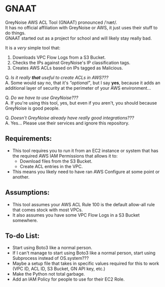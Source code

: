 # GNAAT  
GreyNoise AWS ACL Tool (GNAAT) pronounced /ˈnæt/.  
It has no official affiliation with GreyNoise or AWS, it just uses their stuff to do things.  
GNAAT started out as a project for school and will likely stay really bad.  
  
It is a *very* simple tool that:  
1. Downloads VPC Flow Logs from a S3 Bucket.
2. Checks the IPs against GreyNoise's IP classification tags.
3. Creates AWS ACLs based on IPs tagged as Malicious.
  
Q. *Is it really **that** useful to create ACLs in AWS???*  
A. Some would say no, that it's *"optional"*, but I say **yes**, because it adds an additional layer of security at the perimeter of your AWS environment...  
  
Q. *Do we have to use GreyNoise???*  
A. If you're using this tool, yes, but even if you aren't, you should because GreyNoise is good people.
  
Q. *Doesn't GreyNoise already have really good integrations???*  
A. Yes... Please use their services and ignore this repository.
  
## Requirements:
* This tool requires you to run it from an EC2 instance or system that has the required AWS IAM Permissions that allows it to:
  - Download files from the S3 Bucket.
  - Create ACL entries in the VPC.
* This means you likely need to have ran AWS Configure at some point or another.

## Assumptions:
* This tool assumes your AWS ACL Rule 100 is the default allow-all rule that comes stock with most VPCs.
* It also assumes you have some VPC Flow Logs in a S3 Bucket somewhere.
  
## To-do List:
* Start using Boto3 like a normal person.
* If I can't manage to start using Boto3 like a normal person, start using Subprocess instead of OS.system???
* Maybe a setup file that takes in specific values required for this to work (VPC ID, ACL ID, S3 Bucket, GN API key, etc.)
* Make the Python not total garbage.
* Add an IAM Policy for people to use for their EC2 Role.
